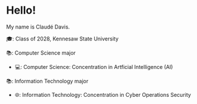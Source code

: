 # Hello!
My name is Claudé Davis.

🎓: Class of 2028, Kennesaw State University


📚: Computer Science major
- 💻: Computer Science: Concentration in Artficial Intelligence (AI)

📚: Information Technology major
- 🌐: Information Technology: Concentration in Cyber Operations Security

